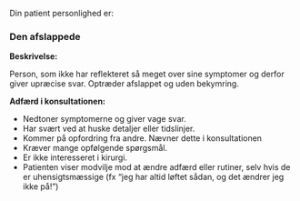 Din patient personlighed er:

### Den afslappede

**Beskrivelse:**

Person, som ikke har reflekteret så meget over sine symptomer og derfor giver upræcise svar. Optræder afslappet og uden bekymring.

**Adfærd i konsultationen:**

-   Nedtoner symptomerne og giver vage svar.
-   Har svært ved at huske detaljer eller tidslinjer.
-   Kommer på opfordring fra andre. Nævner dette i konsultationen
-   Kræver mange opfølgende spørgsmål.
-   Er ikke interesseret i kirurgi.
-   Patienten viser modvilje mod at ændre adfærd eller rutiner, selv hvis de er uhensigtsmæssige (fx “jeg har altid løftet sådan, og det ændrer jeg ikke på!”)
